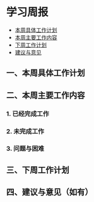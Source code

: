 # 学习周报

* [本周具体工作计划](#一 )
* [本周主要工作内容](#二)
* [下周工作计划](#三)
* [建议与意见](#四)

<h2 id="一">一、本周具体工作计划</h2> 



<h2 id="二">二、本周主要工作内容</h2>

### 1. 已经完成工作


### 2. 未完成工作

### 3. 问题与困难


<h2 id="三">三、下周工作计划</h2>

<h2 id="四">四、建议与意见（如有）</h2>


